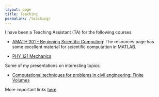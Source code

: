 ```yaml
---
layout: page
title: Teaching
permalink: /teaching/
---
```


I have been a Teaching Assistant (TA) for the following courses
* [AMATH 301 - Beginning Scientific Computing](http://courses.washington.edu/am301/):
 The resources page has some excellent material for scientific computation in MATLAB.

* [PHY 121 Mechanics](http://courses.washington.edu/phys121z/index.php)

Some of my presentations on interesting topics:
* [Computational techniques for problems in civil engineering: Finite Volumes](pdfs/marian_final.pdf)

More important links [here](/pages/links)
